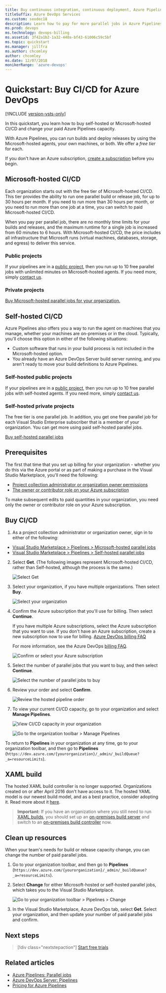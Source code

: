 ```yaml
---
title: Buy continuous integration, continuous deployment, Azure Pipelines
titleSuffix: Azure DevOps Services
ms.custom: seodec18
description: Learn how to pay for more parallel jobs in Azure Pipelines
ms.prod: devops
ms.technology: devops-billing
ms.assetid: 3f42a1b2-1a32-440a-bf43-61006c59c5bf
ms.topic: quickstart
ms.manager: jillfra
ms.author: chcomley
author: chcomley
ms.date: 12/07/2018
monikerRange: 'azure-devops'
---
```


# Quickstart: Buy CI/CD for Azure DevOps

[!INCLUDE [version-vsts-only](../../_shared/version-vsts-only.md)]

In this quickstart, you learn how to buy self-hosted or Microsoft-hosted CI/CD and change your paid Azure Pipelines capacity.

With Azure Pipelines, you can run builds and deploy releases by using the Microsoft-hosted agents, your own machines, or both.
We offer a *free tier* for each.

If you don't have an Azure subscription, [create a subscription](https://azure.microsoft.com/pricing/purchase-options/) before you begin.

## Microsoft-hosted CI/CD

Each organization starts out with the free tier of Microsoft-hosted CI/CD. This tier provides the ability to run one parallel build or release job, for up to 30 hours per month. If you need to run more than 30 hours per month, or you need to run more than one job at a time, you can switch to paid Microsoft-hosted CI/CD.

When you pay per parallel job, there are no monthly time limits for your builds and releases, and the maximum runtime for a single job is increased from 60 minutes to 6 hours. With Microsoft-hosted CI/CD, the price includes all infrastructure that Microsoft runs (virtual machines, databases, storage, and egress) to deliver this service.

### Public projects

If your pipelines are in a [public project](../public/index.md), then you run up to 10 free parallel jobs with unlimited minutes on Microsoft-hosted agents. If you need more, simply [contact us](https://azure.microsoft.com/support/devops/).

### Private projects

[Buy Microsoft-hosted parallel jobs for your organization.](https://marketplace.visualstudio.com/items?itemName=ms.build-release-hosted-pipelines)

## Self-hosted CI/CD

Azure Pipelines also offers you a way to run the agent on machines that you manage, whether your machines are on-premises or in the cloud. Typically, you'll choose this option in either of the following situations:

* Custom software that runs in your build process is not included in the Microsoft-hosted option.
* You already have an Azure DevOps Server build server running, and you aren't ready to move your build definitions to Azure Pipelines.

### Self-hosted public projects

If your pipelines are in a [public project](../public/index.md), then you run up to 10 free parallel jobs with self-hosted agents. If you need more, simply [contact us](https://azure.microsoft.com/support/devops/).

### Self-hosted private projects

The free tier is one parallel job. In addition, you get one free parallel job for each Visual Studio Enterprise subscriber that is a member of your organization. You can get more using paid self-hosted parallel jobs.

[Buy self-hosted parallel jobs](https://marketplace.visualstudio.com/items?itemName=ms.build-release-private-pipelines)

<a name="buy-build-release"></a>

## Prerequisites

The first that time that you set up billing for your organization - whether you do this via the Azure portal or as part of making a purchase in the Visual Studio Marketplace, you'll need the following:

* [Project collection administrator or organization owner permissions](billing-faq.md#find-owner)
* [The owner or contributor role on your Azure subscription](add-backup-billing-managers.md)

To make subsequent edits to paid quantities in your organization, you need only the owner or contributor role on your Azure subscription.

## Buy CI/CD

1. As a project collection administrator or organization owner, sign in to either of the following:

 * [Visual Studio Marketplace > Pipelines > Microsoft-hosted parallel jobs](https://marketplace.visualstudio.com/items?itemName=ms.build-release-hosted-pipelines)
 * [Visual Studio Marketplace > Pipelines > Self-hosted parallel jobs](https://marketplace.visualstudio.com/items?itemName=ms.build-release-private-pipelines)

2. Select **Get**. (The following images represent Microsoft-hosted CI/CD, rather than Self-hosted, although the process is the same.)

    ![Select Get](_img/get-more-build-load-testing/buy-hosted-build-release-pipelines.png)

3. Select your organization, if you have multiple organizations. Then select **Buy**.

    ![Select your organization](_img/get-more-build-load-testing/select-team-services-organization.png)

4. Confirm the Azure subscription that you'll use for billing. Then select **Continue**.

    If you have multiple Azure subscriptions,
  select the Azure subscription that you want to use.
  If you don't have an Azure subscription,
  create a new subscription now to use for billing.
  [Azure DevOps billing FAQ](billing-faq.md)

    For more information, see the Azure DevOps [billing FAQ](billing-faq.md).

    ![Confirm or select your Azure subscription](_img/get-more-build-load-testing/select-azure-subscription.png)

5. Select the number of parallel jobs that you want to buy, and then select **Continue**.

    ![Select the number of parallel jobs to buy](_img/get-more-build-load-testing/select-number-hosted-pipelines.png)

6. Review your order and select **Confirm**.

    ![Review the hosted pipeline order](_img/get-more-build-load-testing/review-confirm-order.png)

7. To view your current CI/CD capacity, go to your organization and select **Manage Pipelines**.

    ![View CI/CD capacity in your organization](_img/get-more-build-load-testing/confirm-hosted-pipeline-purchase.png)

     ![Go to the organization toolbar > Manage Pipelines](_img/get-more-build-load-testing/manage-pipelines-team-services.png)

  To return to **Pipelines** in
  your organization at any time,
  go to your organization toolbar, and
  then go to **Pipelines**
  (```https://dev.azure.com/{yourorganization}/_admin/_buildQueue?_a=resourceLimits```).

## XAML build

The hosted XAML build controller is no longer supported.
  Organizations created on or after April 2016 don't have access to it.
  The hosted YAML model is our newest build model, and as a best practice, consider adopting it. Read more about it [here](../../pipelines/get-started-yaml.md).

  > **Important:** If you have an organization where you still need to run [XAML builds](https://msdn.microsoft.com/library/ms181709%28v=vs.120%29.aspx),
  > you should set up an [on-premises build server](https://msdn.microsoft.com/library/ms252495%28v=vs.120%29.aspx)
  > and switch to an [on-premises build controller](https://msdn.microsoft.com/library/ee330987%28v=vs.120%29.aspx) now.

<a name="change-paid-pipelines"></a>

## Clean up resources

When your team's needs for build or release capacity change, you can change the number of paid parallel jobs.

1. Go to your organization toolbar, and then go to **Pipelines** (```https://dev.azure.com/{yourorganization}/_admin/_buildQueue?_a=resourceLimits```).

2. Select **Change** for either Microsoft-hosted or self-hosted parallel jobs, which takes you to the Visual Studio Marketplace.

   ![Go to your organization toolbar > Pipelines > Change](_img/get-more-build-load-testing/manage-pipelines.png)

3. In the Visual Studio Marketplace, Azure DevOps tab, select **Get**. Select your organization, and then update your number of paid parallel jobs and confirm.

## Next steps

> [!div class="nextstepaction"]
> [Start free trials](try-additional-features-vs.md)

## Related articles

* [Azure Pipelines: Parallel jobs](../../pipelines/licensing/concurrent-jobs.md)
* [Azure DevOps Server: Pipelines](../../pipelines/licensing/concurrent-pipelines-tfs.md)
* [Pricing for Azure Pipelines](https://visualstudio.microsoft.com/team-services/pricing)
